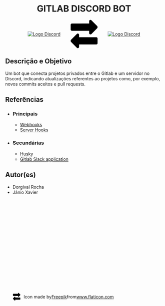 <h1> 
   <strong>
      <center> GITLAB DISCORD BOT </center>
   </strong>
</h1>

<div 
   style="
      display: flex;
      justify-content: center;
      align-items: center
   "
>
   <a href="https://gitlab.com/"><img src="https://about.gitlab.com/images/press/logo/png/gitlab-logo-1-color-white-rgb.png" width="160px" alt="Logo Discord"></a>
   <img style="padding: 0 30px" src="./assets/two-way-arrows.svg" style="fill: white"/>
   <a href="https://discord.com/"><img src="https://discord.com/assets/e7a3b51fdac2aa5ec71975d257d5c405.png" width="160px" alt="Logo Discord"></a>
</div>

<h2> <strong>Descrição e Objetivo</strong> </h2>
<p>
   Um bot que conecta projetos privados entre o Gitlab e um servidor no Discord, indicando atualizações referentes ao projetos como, por exemplo, novos commits aceitos e pull requests.
</p>

<!-- <h2> <strong>Tecnologias Utilizadas</strong> </h2> -->



<!-- <h2> <strong>Etapas do Desenvolvimento</strong> </h2> -->


<h2> <strong>Referências</strong> </h2>
<ul>
   <li> <h3>Principais</h3> </li>
   <ul>
      <li> 
         <a target="_blank" href="https://docs.gitlab.com/ee/user/project/integrations/webhooks.html">Webhooks</a>
      </li>
      <li> 
         <a target="_blank" href="https://docs.gitlab.com/ee/administration/server_hooks.html">Server Hooks</a>
      </li>
   </ul>
   
   <li> <h3>Secundárias</h3> </li>
   <ul>
      <li>
         <a target="_blank" href="https://github.com/typicode/husky">Husky</a>
      </li>
      <li>
         <a target="_blank" href="https://docs.gitlab.com/ee/user/project/integrations/gitlab_slack_application.html">Gitlab Slack application</a>
      </li>
   </ul>
</ul>


<h2> <strong>Autor(es)</strong> </h2>
<ul>
   <li> Dorgival Rocha </li>
   <li> Jânio Xavier </li>
<ul>


<footer>
   </ul>
      <div style="padding:300px 0; display:flex; align-items:center;">
         <img style="padding-right: 10px" src="./assets/two-way-arrows.svg" style="fill: white" width="25px"/>
         Icon made by <a href="https://www.freepik.com" title="Freepik">Freepik</a> from <a href="https://www.flaticon.com/" title="Flaticon">www.flaticon.com</a>
      </div>
</footer>

